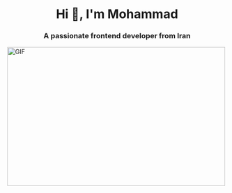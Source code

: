 <h1 align="center">Hi 👋, I'm Mohammad</h1>
<h3 align="center">A passionate frontend developer from Iran</h3>
<div>
  <img align="" alt="GIF" src="https://www.mygo.ge/uploads/blog/1584023795.jpg" width="500" height="320"/>
</div>


